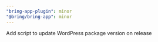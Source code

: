 ```yaml
---
"bring-app-plugin": minor
"@bring/bring-app": minor
---
```


Add script to update WordPress package version on release
